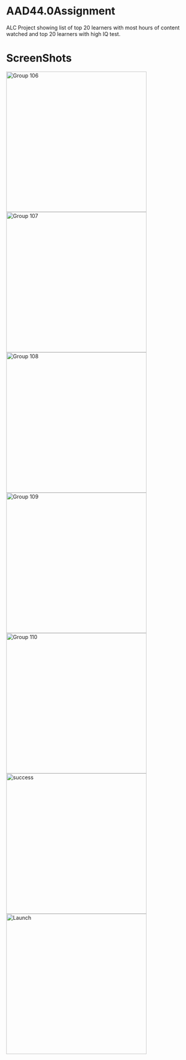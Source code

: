 # AAD44.0Assignment
ALC Project showing list of top 20 learners with most hours of content watched and top 20 learners with high IQ test.

# ScreenShots

<img width="375" alt="Group 106" src="https://user-images.githubusercontent.com/46400048/92334912-1ebbd200-f08a-11ea-9d37-ceb5659dbffa.png">
<img width="375" alt="Group 107" src="https://user-images.githubusercontent.com/46400048/92334917-22e7ef80-f08a-11ea-9399-b905f48513eb.png">
<img width="375" alt="Group 108" src="https://user-images.githubusercontent.com/46400048/92334921-28ddd080-f08a-11ea-8350-e17ad3c42520.png">
<img width="375" alt="Group 109" src="https://user-images.githubusercontent.com/46400048/92334923-2c715780-f08a-11ea-81b3-69a6f9695e28.png">
<img width="375" alt="Group 110" src="https://user-images.githubusercontent.com/46400048/92334925-2f6c4800-f08a-11ea-8758-05fdb27c2634.png">
<img width="375" alt="success" src="https://user-images.githubusercontent.com/46400048/92334929-33986580-f08a-11ea-8d4e-dcae0713736b.png">
<img width="375" alt="Launch" src="https://user-images.githubusercontent.com/46400048/92334931-3d21cd80-f08a-11ea-8fad-dc4abba86b78.png">
